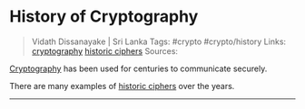 # History of Cryptography

> Vidath Dissanayake | Sri Lanka
> Tags: #crypto #crypto/history 
> Links: [cryptography](../cryptography.md) [historic ciphers](historic%20ciphers/historic%20ciphers.md)
> Sources:

[Cryptography](../cryptography.md) has been used for centuries to communicate securely.

There are many examples of [historic ciphers](historic%20ciphers/historic%20ciphers.md) over the years.

---